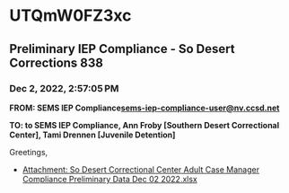 # UTQmW0FZ3xc
## Preliminary IEP Compliance - So Desert Corrections 838
### Dec 2, 2022, 2:57:05 PM
**FROM: SEMS IEP Compliance<sems-iep-compliance-user@nv.ccsd.net>**

**TO: to SEMS IEP Compliance, Ann Froby [Southern Desert Correctional Center], Tami Drennen [Juvenile Detention]**


Greetings, 





* [Attachment: So Desert Correctional Center Adult Case Manager Compliance Preliminary Data Dec 02 2022.xlsx](UTQmW0FZ3xc-attachment-1.xlsx)

